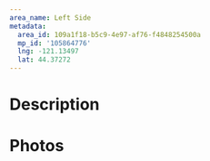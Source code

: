 ```yaml
---
area_name: Left Side
metadata:
  area_id: 109a1f18-b5c9-4e97-af76-f4848254500a
  mp_id: '105864776'
  lng: -121.13497
  lat: 44.37272
---
```

# Description

# Photos

